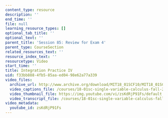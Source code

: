 ```yaml
---
content_type: resource
description: ''
end_time: ''
file: null
learning_resource_types: []
optional_tab_title: ''
optional_text: ''
parent_title: 'Session 85: Review for Exam 4'
parent_type: CourseSection
related_resources_text: ''
resource_index_text: ''
resourcetype: Video
start_time: ''
title: Integration Practice IV
uid: f33bb888-4fb5-85aa-ed04-98e62a77a339
video_files:
  archive_url: http://www.archive.org/download/MIT18_01SCF10/MIT18_01SCF10Rec_66_300k.mp4
  video_captions_file: /courses/18-01sc-single-variable-calculus-fall-2010/e80765daead5596ebb743975df5f637e_zsKdRjP91Fs.vtt
  video_thumbnail_file: https://img.youtube.com/vi/zsKdRjP91Fs/default.jpg
  video_transcript_file: /courses/18-01sc-single-variable-calculus-fall-2010/d530409ad1c3bbf95ed872f64833caa1_zsKdRjP91Fs.pdf
video_metadata:
  youtube_id: zsKdRjP91Fs
---
```

